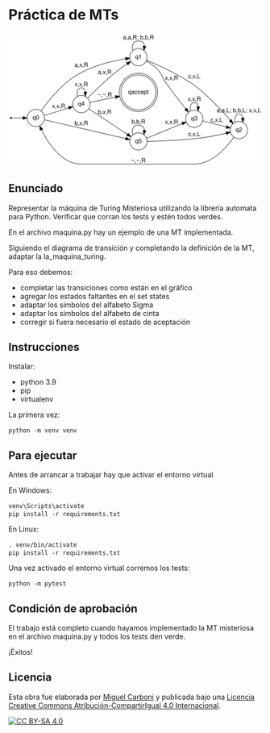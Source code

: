 # Práctica de MTs

![Máquina de Turing Misteriosa](assets/maquina_misteriosa.svg)

## Enunciado

Representar la máquina de Turing Misteriosa utilizando la librería automata para Python. Verificar que corran los tests y estén todos verdes.

En el archivo maquina.py hay un ejemplo de una MT implementada.

Siguiendo el diagrama de transición y completando la definición de la MT, adaptar la la_maquina_turing.

Para eso debemos:

- completar las transiciones como están en el gráfico
- agregar los estados faltantes en el set states
- adaptar los símbolos del alfabeto Sigma
- adaptar los símbolos del alfabeto de cinta
- corregir si fuera necesario el estado de aceptación

## Instrucciones

Instalar:

- python 3.9
- pip
- virtualenv

La primera vez:

```
python -m venv venv
```

## Para ejecutar

Antes de arrancar a trabajar hay que activar el entorno virtual

En Windows:  

```
venv\Scripts\activate
pip install -r requirements.txt
```

En Linux:  

```
. venv/bin/activate
pip install -r requirements.txt
```

Una vez activado el entorno virtual corremos los tests:  

```
python -m pytest
```

## Condición de aprobación

El trabajo está completo cuando hayamos implementado la MT misteriosa en el archivo maquina.py y todos los tests den verde.

¡Éxitos!

## Licencia

Esta obra fue elaborada por [Miguel Carboni](https://github.com/miguelius) y publicada bajo una [Licencia Creative Commons Atribución-CompartirIgual 4.0 Internacional][cc-by-sa].

[![CC BY-SA 4.0][cc-by-sa-image]][cc-by-sa]

[cc-by-sa]: https://creativecommons.org/licenses/by-sa/4.0/deed.es
[cc-by-sa-image]: https://licensebuttons.net/l/by-sa/4.0/88x31.png
